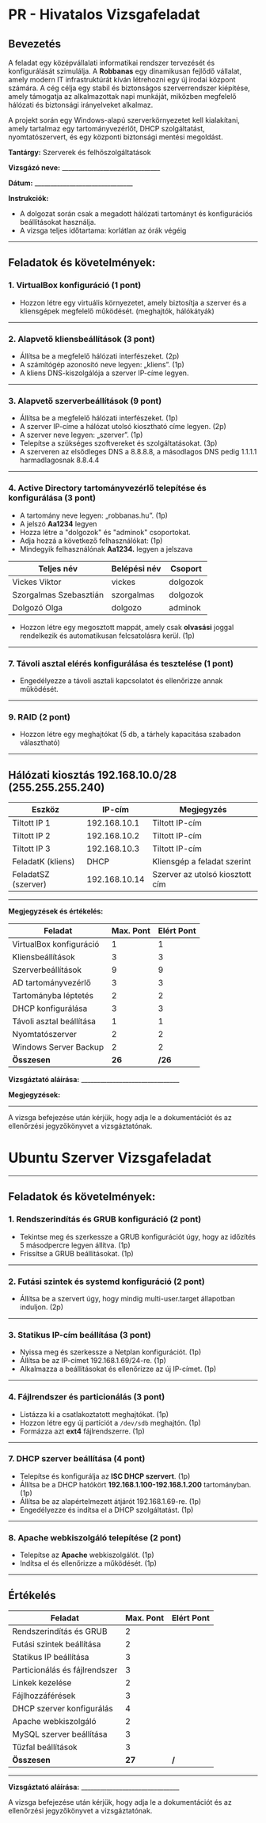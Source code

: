 # **PR - Hivatalos Vizsgafeladat**

## **Bevezetés**

A feladat egy középvállalati informatikai rendszer tervezését és konfigurálását szimulálja. A **Robbanas** egy dinamikusan fejlődő vállalat, amely modern IT infrastruktúrát kíván létrehozni egy új irodai központ számára. A cég célja egy stabil és biztonságos szerverrendszer kiépítése, amely támogatja az alkalmazottak napi munkáját, miközben megfelelő hálózati és biztonsági irányelveket alkalmaz.

A projekt során egy Windows-alapú szerverkörnyezetet kell kialakítani, amely tartalmaz egy tartományvezérlőt, DHCP szolgáltatást, nyomtatószervert, és egy központi biztonsági mentési megoldást.

**Tantárgy:** Szerverek és felhőszolgáltatások

**Vizsgázó neve:**  _______________________________

**Dátum:**  _______________________________

**Instrukciók:**

- A dolgozat során csak a megadott hálózati tartományt és konfigurációs beállításokat használja.
- A vizsga teljes időtartama: korlátlan az órák végéig

---

## **Feladatok és követelmények:**

### **1. VirtualBox konfiguráció (1 pont)**
- Hozzon létre egy virtuális környezetet, amely biztosítja a szerver és a kliensgépek megfelelő működését. (meghajtók, hálókátyák)

---

### **2. Alapvető kliensbeállítások (3 pont)**
- Állítsa be a megfelelő hálózati interfészeket. (2p)
- A számítógép azonosító neve legyen: „kliens”. (1p)
- A kliens DNS-kiszolgálója a szerver IP-címe legyen.

---

### **3. Alapvető szerverbeállítások (9 pont)**
- Állítsa be a megfelelő hálózati interfészeket. (1p)
- A szerver IP-címe a hálózat utolsó kiosztható címe legyen. (2p)
- A szerver neve legyen: „szerver”. (1p)
- Telepítse a szükséges szoftvereket és szolgáltatásokat. (3p)
- A szerveren az elsődleges DNS a 8.8.8.8, a másodlagos DNS pedig 1.1.1.1 harmadlagosnak 8.8.4.4

---

### **4. Active Directory tartományvezérlő telepítése és konfigurálása (3 pont)**
- A tartomány neve legyen: „robbanas.hu”. (1p)
- A jelszó **Aa1234** legyen
- Hozza létre a "dolgozok" és "adminok" csoportokat.
- Adja hozzá a következő felhasználókat: (1p)
- Mindegyik felhasználónak **Aa1234.** legyen a jelszava


| Teljes név             | Belépési név | Csoport  |
| ---------------------- | ------------ | -------- |
| Vickes Viktor          | vickes       | dolgozok |
| Szorgalmas Szebasztián | szorgalmas   | dolgozok |
| Dolgozó Olga           | dolgozo      | adminok  |

- Hozzon létre egy megosztott mappát, amely csak **olvasási** joggal rendelkezik és automatikusan felcsatolásra kerül. (1p)

---

### **7. Távoli asztal elérés konfigurálása és tesztelése (1 pont)**
- Engedélyezze a távoli asztali kapcsolatot és ellenőrizze annak működését.

---

### **9. RAID (2 pont)**
- Hozzon létre egy meghajtókat (5 db, a tárhely kapacitása szabadon választható)

---

## **Hálózati kiosztás 192.168.10.0/28 (255.255.255.240)**

| Eszköz              | IP-cím        | Megjegyzés                      |
| ------------------- | ------------- | ------------------------------- |
| Tiltott IP 1        | 192.168.10.1  | Tiltott IP-cím                  |
| Tiltott IP 2        | 192.168.10.2  | Tiltott IP-cím                  |
| Tiltott IP 3        | 192.168.10.3  | Tiltott IP-cím                  |
| FeladatK (kliens)   | DHCP          | Kliensgép a feladat szerint     |
| FeladatSZ (szerver) | 192.168.10.14 | Szerver az utolsó kiosztott cím |

---

**Megjegyzések és értékelés:**

| Feladat                  | Max. Pont | Elért Pont |
| ------------------------ | --------- | ---------- |
| VirtualBox konfiguráció  | 1         |       1    |
| Kliensbeállítások        | 3         |       3    |
| Szerverbeállítások       | 9         |       9    |
| AD tartományvezérlő      | 3         |       3    |
| Tartományba léptetés     | 2         |       2    |
| DHCP konfigurálása       | 3         |       3    |
| Távoli asztal beállítása | 1         |       1    |
| Nyomtatószerver          | 2         |       2    |
| Windows Server Backup    | 2         |       2    |
| **Összesen**             | **26**    | **/26**      |

**Vizsgáztató aláírása:** _______________________________

**Megjegyzések:**

---

A vizsga befejezése után kérjük, hogy adja le a dokumentációt és az ellenőrzési jegyzőkönyvet a vizsgáztatónak.



# **Ubuntu Szerver Vizsgafeladat**

---

## **Feladatok és követelmények:**

### **1. Rendszerindítás és GRUB konfiguráció (2 pont)**
- Tekintse meg és szerkessze a GRUB konfigurációt úgy, hogy az időzítés 5 másodpercre legyen állítva. (1p)
- Frissítse a GRUB beállításokat. (1p)


---

### **2. Futási szintek és systemd konfiguráció (2 pont)**
- Állítsa be a szervert úgy, hogy mindig multi-user.target állapotban induljon. (2p)


---

### **3. Statikus IP-cím beállítása (3 pont)**
- Nyissa meg és szerkessze a Netplan konfigurációt. (1p)
- Állítsa be az IP-címet 192.168.1.69/24-re. (1p)
- Alkalmazza a beállításokat és ellenőrizze az új IP-címet. (1p)


---

### **4. Fájlrendszer és particionálás (3 pont)**
- Listázza ki a csatlakoztatott meghajtókat. (1p)
- Hozzon létre egy új partíciót a `/dev/sdb` meghajtón. (1p)
- Formázza azt **ext4** fájlrendszerre. (1p)

---

### **7. DHCP szerver beállítása (4 pont)**
- Telepítse és konfigurálja az **ISC DHCP szervert**. (1p)
- Állítsa be a DHCP hatókört **192.168.1.100-192.168.1.200** tartományban. (1p)
- Állítsa be az alapértelmezett átjárót 192.168.1.69-re. (1p)
- Engedélyezze és indítsa el a DHCP szolgáltatást. (1p)

---

### **8. Apache webkiszolgáló telepítése (2 pont)**
- Telepítse az **Apache** webkiszolgálót. (1p)
- Indítsa el és ellenőrizze a működését. (1p)

---

## **Értékelés**

| Feladat                  | Max. Pont | Elért Pont |
| ------------------------ | --------- | ---------- |
| Rendszerindítás és GRUB  | 2         |            |
| Futási szintek beállítása | 2         |            |
| Statikus IP beállítása    | 3         |            |
| Particionálás és fájlrendszer | 3   |            |
| Linkek kezelése          | 2         |            |
| Fájlhozzáférések         | 3         |            |
| DHCP szerver konfigurálás | 4        |            |
| Apache webkiszolgáló     | 2         |            |
| MySQL szerver beállítása | 3         |            |
| Tűzfal beállítások       | 3         |            |
| **Összesen**             | **27**    | **/**      |

---

**Vizsgáztató aláírása:** _______________________________

A vizsga befejezése után kérjük, hogy adja le a dokumentációt és az ellenőrzési jegyzőkönyvet a vizsgáztatónak.
